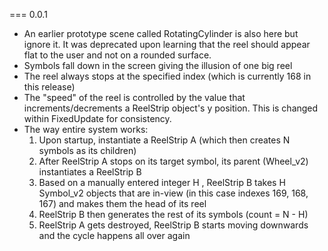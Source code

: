 === 0.0.1
- An earlier prototype scene called RotatingCylinder is also here but ignore it. It was deprecated upon learning that the reel should appear flat to the user and not on a rounded surface.
- Symbols fall down in the screen giving the illusion of one big reel
- The reel always stops at the specified index (which is currently 168 in this release)
- The "speed" of the reel is controlled by the value that increments/decrements a ReelStrip object's y position. This is changed within FixedUpdate for consistency.
- The way entire system works:
    1. Upon startup, instantiate a ReelStrip A (which then creates N symbols as its children)
    2. After ReelStrip A stops on its target symbol, its parent (Wheel_v2) instantiates a ReelStrip B
    3. Based on a manually entered integer H , ReelStrip B takes H Symbol_v2 objects that are in-view (in this case indexes 169, 168, 167) and makes them the head of its reel
    4. ReelStrip B then generates the rest of its symbols (count = N - H)
    5. ReelStrip A gets destroyed, ReelStrip B starts moving downwards and the cycle happens all over again